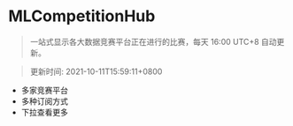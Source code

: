 # MLCompetitionHub

> 一站式显示各大数据竞赛平台正在进行的比赛，每天 16:00 UTC+8 自动更新。
  
> 更新时间: 2021-10-11T15:59:11+0800 

* 多家竞赛平台
* 多种订阅方式
* 下拉查看更多